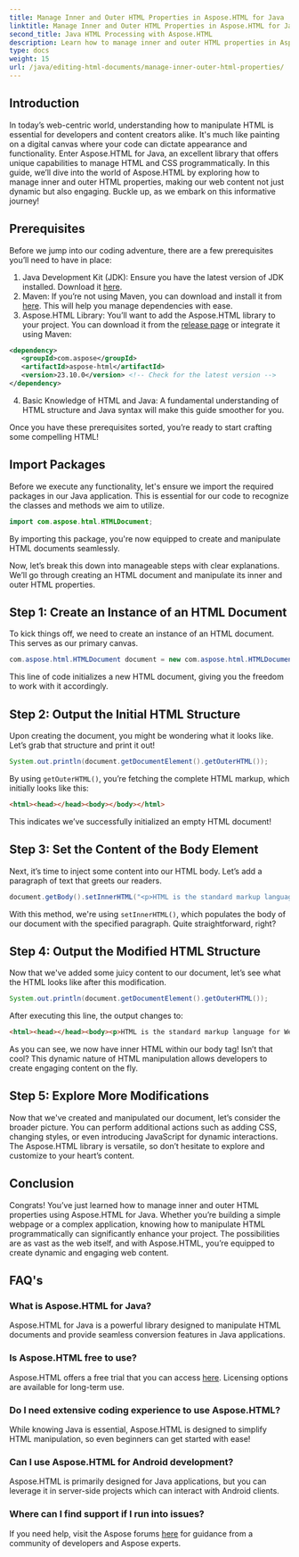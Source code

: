 ```yaml
---
title: Manage Inner and Outer HTML Properties in Aspose.HTML for Java
linktitle: Manage Inner and Outer HTML Properties in Aspose.HTML for Java
second_title: Java HTML Processing with Aspose.HTML
description: Learn how to manage inner and outer HTML properties in Aspose.HTML for Java with this step-by-step guide, perfect for web developers and content creators.
type: docs
weight: 15
url: /java/editing-html-documents/manage-inner-outer-html-properties/
---
```

## Introduction
In today’s web-centric world, understanding how to manipulate HTML is essential for developers and content creators alike. It's much like painting on a digital canvas where your code can dictate appearance and functionality. Enter Aspose.HTML for Java, an excellent library that offers unique capabilities to manage HTML and CSS programmatically. In this guide, we’ll dive into the world of Aspose.HTML by exploring how to manage inner and outer HTML properties, making our web content not just dynamic but also engaging. Buckle up, as we embark on this informative journey!

## Prerequisites

Before we jump into our coding adventure, there are a few prerequisites you’ll need to have in place:

1. Java Development Kit (JDK): Ensure you have the latest version of JDK installed. Download it [here](https://www.oracle.com/java/technologies/javase-jdk11-downloads.html).
2. Maven: If you’re not using Maven, you can download and install it from [here](https://maven.apache.org/download.cgi). This will help you manage dependencies with ease.
3. Aspose.HTML Library: You’ll want to add the Aspose.HTML library to your project. You can download it from the [release page](https://releases.aspose.com/html/java/) or integrate it using Maven:
```xml
<dependency>
   <groupId>com.aspose</groupId>
   <artifactId>aspose-html</artifactId>
   <version>23.10.0</version> <!-- Check for the latest version -->
</dependency>
```
4. Basic Knowledge of HTML and Java: A fundamental understanding of HTML structure and Java syntax will make this guide smoother for you.

Once you have these prerequisites sorted, you’re ready to start crafting some compelling HTML!

## Import Packages

Before we execute any functionality, let's ensure we import the required packages in our Java application. This is essential for our code to recognize the classes and methods we aim to utilize.

```java
import com.aspose.html.HTMLDocument;
```

By importing this package, you're now equipped to create and manipulate HTML documents seamlessly. 

Now, let’s break this down into manageable steps with clear explanations. We’ll go through creating an HTML document and manipulate its inner and outer HTML properties.

## Step 1: Create an Instance of an HTML Document

To kick things off, we need to create an instance of an HTML document. This serves as our primary canvas.

```java
com.aspose.html.HTMLDocument document = new com.aspose.html.HTMLDocument();
```

This line of code initializes a new HTML document, giving you the freedom to work with it accordingly.

## Step 2: Output the Initial HTML Structure

Upon creating the document, you might be wondering what it looks like. Let’s grab that structure and print it out!

```java
System.out.println(document.getDocumentElement().getOuterHTML());
```

By using `getOuterHTML()`, you’re fetching the complete HTML markup, which initially looks like this: 
```html
<html><head></head><body></body></html>
```
This indicates we’ve successfully initialized an empty HTML document!

## Step 3: Set the Content of the Body Element

Next, it’s time to inject some content into our HTML body. Let’s add a paragraph of text that greets our readers.

```java
document.getBody().setInnerHTML("<p>HTML is the standard markup language for Web pages.</p>");
```

With this method, we're using `setInnerHTML()`, which populates the body of our document with the specified paragraph. Quite straightforward, right?

## Step 4: Output the Modified HTML Structure

Now that we've added some juicy content to our document, let’s see what the HTML looks like after this modification.

```java
System.out.println(document.getDocumentElement().getOuterHTML());
```

After executing this line, the output changes to:
```html
<html><head></head><body><p>HTML is the standard markup language for Web pages.</p></body></html>
```
As you can see, we now have inner HTML within our body tag! Isn’t that cool? This dynamic nature of HTML manipulation allows developers to create engaging content on the fly.

## Step 5: Explore More Modifications

Now that we've created and manipulated our document, let’s consider the broader picture. You can perform additional actions such as adding CSS, changing styles, or even introducing JavaScript for dynamic interactions. The Aspose.HTML library is versatile, so don’t hesitate to explore and customize to your heart’s content.

## Conclusion

Congrats! You’ve just learned how to manage inner and outer HTML properties using Aspose.HTML for Java. Whether you’re building a simple webpage or a complex application, knowing how to manipulate HTML programmatically can significantly enhance your project. The possibilities are as vast as the web itself, and with Aspose.HTML, you’re equipped to create dynamic and engaging web content.

## FAQ's

### What is Aspose.HTML for Java?  
Aspose.HTML for Java is a powerful library designed to manipulate HTML documents and provide seamless conversion features in Java applications.

### Is Aspose.HTML free to use?  
Aspose.HTML offers a free trial that you can access [here](https://releases.aspose.com/). Licensing options are available for long-term use.

### Do I need extensive coding experience to use Aspose.HTML?  
While knowing Java is essential, Aspose.HTML is designed to simplify HTML manipulation, so even beginners can get started with ease!

### Can I use Aspose.HTML for Android development?  
Aspose.HTML is primarily designed for Java applications, but you can leverage it in server-side projects which can interact with Android clients.

### Where can I find support if I run into issues?  
If you need help, visit the Aspose forums [here](https://forum.aspose.com/c/html/29) for guidance from a community of developers and Aspose experts.

